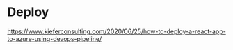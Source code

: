 # Deploy

https://www.kieferconsulting.com/2020/06/25/how-to-deploy-a-react-app-to-azure-using-devops-pipeline/